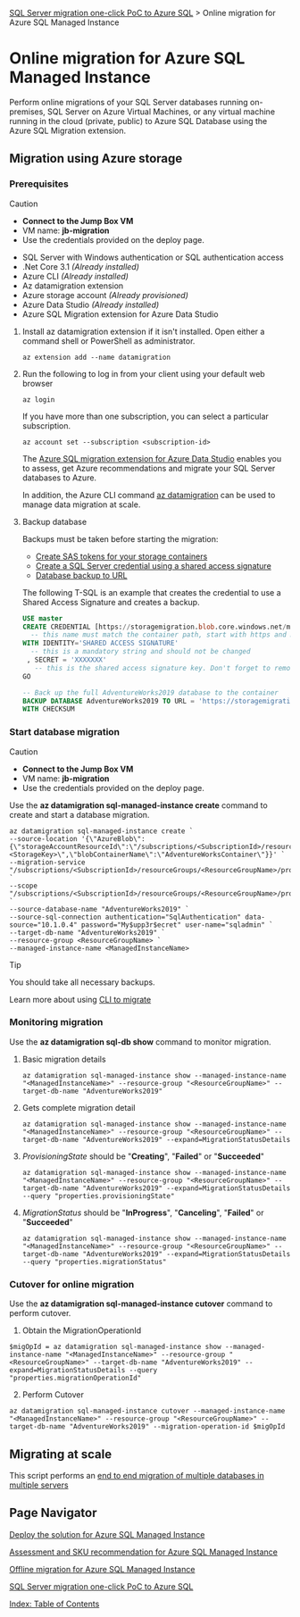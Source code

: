 [SQL Server migration one-click PoC to Azure SQL](../../README.md) > Online migration for Azure SQL Managed Instance

# Online migration for Azure SQL Managed Instance

Perform online migrations of your SQL Server databases running on-premises, SQL Server on Azure Virtual Machines, or any virtual machine running in the cloud (private, public) to Azure SQL Database using the Azure SQL Migration extension.

## Migration using Azure storage

### Prerequisites

> [!CAUTION]
>
> - **Connect to the Jump Box VM**
> - VM name: **jb-migration**
> - Use the credentials provided on the deploy page.

- SQL Server with Windows authentication or SQL authentication access
- .Net Core 3.1 *(Already installed)*
- Azure CLI *(Already installed)*
- Az datamigration extension
- Azure storage account *(Already provisioned)*
- Azure Data Studio *(Already installed)*
- Azure SQL Migration extension for Azure Data Studio

1. Install az datamigration extension if it isn't installed. Open either a command shell or PowerShell as administrator.

    ```dotnetcli
    az extension add --name datamigration
    ```

2. Run the following to log in from your client using your default web browser

    ```dotnetcli
    az login
    ```

    If you have more than one subscription, you can select a particular subscription.

    ```dotnetcli
    az account set --subscription <subscription-id>
    ```

    The [Azure SQL migration extension for Azure Data Studio](https://learn.microsoft.com/en-us/sql/azure-data-studio/extensions/azure-sql-migration-extension?view=sql-server-ver16) enables you to assess, get Azure recommendations and migrate your SQL Server databases to Azure.

    In addition, the Azure CLI command [az datamigration](https://learn.microsoft.com/en-us/cli/azure/datamigration?view=azure-cli-latest) can be used to manage data migration at scale.

3. Backup database

    Backups must be taken before starting the migration:
    - [Create SAS tokens for your storage containers](https://learn.microsoft.com/en-us/azure/cognitive-services/translator/document-translation/create-sas-tokens?tabs=Containers)
    - [Create a SQL Server credential using a shared access signature](https://learn.microsoft.com/en-us/sql/relational-databases/tutorial-use-azure-blob-storage-service-with-sql-server-2016?view=sql-server-ver16#2---create-a-sql-server-credential-using-a-shared-access-signature)
    - [Database backup to URL](https://learn.microsoft.com/en-us/sql/relational-databases/tutorial-use-azure-blob-storage-service-with-sql-server-2016?view=sql-server-ver16#3---database-backup-to-url)

    The following T-SQL is an example that creates the credential to use a Shared Access Signature and creates a backup.

    ```sql
    USE master
    CREATE CREDENTIAL [https://storagemigration.blob.core.windows.net/migration] 
      -- this name must match the container path, start with https and must not contain a forward slash at the end
    WITH IDENTITY='SHARED ACCESS SIGNATURE' 
      -- this is a mandatory string and should not be changed   
     , SECRET = 'XXXXXXX' 
       -- this is the shared access signature key. Don't forget to remove the first character "?"   
    GO
    
    -- Back up the full AdventureWorks2019 database to the container
    BACKUP DATABASE AdventureWorks2019 TO URL = 'https://storagemigration.blob.core.windows.net/migration/AdventureWorks2019.bak'
    WITH CHECKSUM
    ```

### Start database migration

> [!CAUTION]
>
> - **Connect to the Jump Box VM**
> - VM name: **jb-migration**
> - Use the credentials provided on the deploy page.

Use the **az datamigration sql-managed-instance create** command to create and start a database migration.

```dotnetcli
az datamigration sql-managed-instance create `
--source-location '{\"AzureBlob\":{\"storageAccountResourceId\":\"/subscriptions/<SubscriptionId>/resourceGroups/<ResourceGroupName>/providers/Microsoft.Storage/storageAccounts/<StorageAccountName>\",\"accountKey\":\"<StorageKey>\",\"blobContainerName\":\"AdventureWorksContainer\"}}' `
--migration-service "/subscriptions/<SubscriptionId>/resourceGroups/<ResourceGroupName>/providers/Microsoft.DataMigration/SqlMigrationServices/MySqlMigrationService" `
--scope "/subscriptions/<SubscriptionId>/resourceGroups/<ResourceGroupName>/providers/Microsoft.Sql/managedInstances/<ManagedInstanceName>" `
--source-database-name "AdventureWorks2019" `
--source-sql-connection authentication="SqlAuthentication" data-source="10.1.0.4" password="My$upp3r$ecret" user-name="sqladmin" `
--target-db-name "AdventureWorks2019" `
--resource-group <ResourceGroupName> `
--managed-instance-name <ManagedInstanceName>
```

> [!TIP]
> You should take all necessary backups.

Learn more about using [CLI to migrate](https://github.com/Azure-Samples/data-migration-sql/blob/main/CLI/sql-server-to-sql-mi-blob.md#start-online-database-migration)

### Monitoring migration

Use the **az datamigration sql-db show** command to monitor migration.

1. Basic migration details

    ```dotnetcli
    az datamigration sql-managed-instance show --managed-instance-name "<ManagedInstanceName>" --resource-group "<ResourceGroupName>" --target-db-name "AdventureWorks2019"
    ```

2. Gets complete migration detail

    ```dotnetcli
    az datamigration sql-managed-instance show --managed-instance-name "<ManagedInstanceName>" --resource-group "<ResourceGroupName>" --target-db-name "AdventureWorks2019" --expand=MigrationStatusDetails
    ```

3. *ProvisioningState* should be "**Creating**", "**Failed**" or "**Succeeded**"

    ```dotnetcli
    az datamigration sql-managed-instance show --managed-instance-name "<ManagedInstanceName>" --resource-group "<ResourceGroupName>" --target-db-name "AdventureWorks2019" --expand=MigrationStatusDetails --query "properties.provisioningState"
    ```

4. *MigrationStatus* should be "**InProgress**", "**Canceling**", "**Failed**" or "**Succeeded**"

    ```dotnetcli
    az datamigration sql-managed-instance show --managed-instance-name "<ManagedInstanceName>" --resource-group "<ResourceGroupName>" --target-db-name "AdventureWorks2019" --expand=MigrationStatusDetails --query "properties.migrationStatus"

### Cutover for online migration

Use the **az datamigration sql-managed-instance cutover** command to perform cutover.

 1. Obtain the MigrationOperationId

```dotnetcli
$migOpId = az datamigration sql-managed-instance show --managed-instance-name "<ManagedInstanceName>" --resource-group "<ResourceGroupName>" --target-db-name "AdventureWorks2019" --expand=MigrationStatusDetails --query "properties.migrationOperationId"
```

 2. Perform Cutover

```dotnetcli
az datamigration sql-managed-instance cutover --managed-instance-name "<ManagedInstanceName>" --resource-group "<ResourceGroupName>" --target-db-name "AdventureWorks2019" --migration-operation-id $migOpId
```

## Migrating at scale

This script performs an [end to end migration of multiple databases in multiple servers](https://github.com/Azure-Samples/data-migration-sql/tree/main/CLI/scripts/multiple%20databases)

## Page Navigator

[Deploy the solution for Azure SQL Managed Instance](../deploy/README.md)

[Assessment and SKU recommendation for Azure SQL Managed Instance](../assessment/README.md)

[Offline migration for Azure SQL Managed Instance](../migration/offline.md)

[SQL Server migration one-click PoC to Azure SQL](../../README.md)

[Index: Table of Contents](../../index.md)
